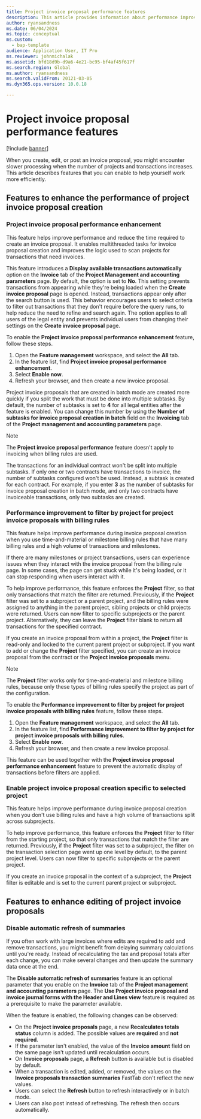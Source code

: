 ```yaml
---
title: Project invoice proposal performance features
description: This article provides information about performance improvements to project invoice proposals.
author: ryansandness
ms.date: 06/04/2024
ms.topic: conceptual
ms.custom: 
  - bap-template
audience: Application User, IT Pro
ms.reviewer: johnmichalak
ms.assetid: bfd18d9b-d9a6-4e21-bc95-bf4af45f617f
ms.search.region: Global
ms.author: ryansandness
ms.search.validFrom: 20121-03-05
ms.dyn365.ops.version: 10.0.18

---
```


# Project invoice proposal performance features

[!include [banner](../includes/banner.md)]

When you create, edit, or post an invoice proposal, you might encounter slower processing when the number of projects and transactions increases. This article describes features that you can enable to help yourself work more efficiently.

## Features to enhance the performance of project invoice proposal creation

### Project invoice proposal performance enhancement

This feature helps improve performance and reduce the time required to create an invoice proposal. It enables multithreaded tasks for invoice proposal creation and improves the logic used to scan projects for transactions that need invoices.

This feature introduces a **Display available transactions automatically** option on the **Invoice** tab of the **Project Management and accounting parameters** page. By default, the option is set to **No**. This setting prevents transactions from appearing while they're being loaded when the **Create invoice proposal** page is opened. Instead, transactions appear only after the search button is used. This behavior encourages users to select criteria to filter out transactions that they don't require before the query runs, to help reduce the need to refine and search again. The option applies to all users of the legal entity and prevents individual users from changing their settings on the **Create invoice proposal** page.

To enable the **Project invoice proposal performance enhancement** feature, follow these steps.

1. Open the **Feature management** workspace, and select the **All** tab.
1. In the feature list, find **Project invoice proposal performance enhancement**.
1. Select **Enable now**.
1. Refresh your browser, and then create a new invoice proposal.

Project invoice proposals that are created in batch mode are created more quickly if you split the work that must be done into multiple subtasks. By default, the number of subtasks is set to **4** for all legal entities after the feature is enabled. You can change this number by using the **Number of subtasks for invoice proposal creation in batch** field on the **Invoicing** tab of the **Project management and accounting parameters** page.

> [!NOTE]
> The **Project invoice proposal performance** feature doesn't apply to invoicing when billing rules are used.
>
> The transactions for an individual contract won't be split into multiple subtasks. If only one or two contracts have transactions to invoice, the number of subtasks configured won't be used. Instead, a subtask is created for each contract. For example, if you enter **3** as the number of subtasks for invoice proposal creation in batch mode, and only two contracts have invoiceable transactions, only two subtasks are created.

### Performance improvement to filter by project for project invoice proposals with billing rules

This feature helps improve performance during invoice proposal creation when you use time-and-material or milestone billing rules that have many billing rules and a high volume of transactions and milestones.

If there are many milestones or project transactions, users can experience issues when they interact with the invoice proposal from the billing rule page. In some cases, the page can get stuck while it's being loaded, or it can stop responding when users interact with it.

To help improve performance, this feature enforces the **Project** filter, so that only transactions that match the filter are returned. Previously, if the **Project** filter was set to a subproject or a parent project, and the billing rules were assigned to anything in the parent project, sibling projects or child projects were returned. Users can now filter to specific subprojects or the parent project. Alternatively, they can leave the **Project** filter blank to return all transactions for the specified contract.

If you create an invoice proposal from within a project, the **Project** filter is read-only and locked to the current parent project or subproject. If you want to add or change the **Project** filter specified, you can create an invoice proposal from the contract or the **Project invoice proposals** menu.

> [!NOTE]
> The **Project** filter works only for time-and-material and milestone billing rules, because only these types of billing rules specify the project as part of the configuration.

To enable the **Performance improvement to filter by project for project invoice proposals with billing rules** feature, follow these steps.

1. Open the **Feature management** workspace, and select the **All** tab.
1. In the feature list, find **Performance improvement to filter by project for project invoice proposals with billing rules**.
1. Select **Enable now**.
1. Refresh your browser, and then create a new invoice proposal.

This feature can be used together with the **Project invoice proposal performance enhancement** feature to prevent the automatic display of transactions before filters are applied.

### Enable project invoice proposal creation specific to selected project

This feature helps improve performance during invoice proposal creation when you don't use billing rules and have a high volume of transactions split across subprojects.

To help improve performance, this feature enforces the **Project** filter to filter from the starting project, so that only transactions that match the filter are returned. Previously, if the **Project** filter was set to a subproject, the filter on the transaction selection page went up one level by default, to the parent project level. Users can now filter to specific subprojects or the parent project.

If you create an invoice proposal in the context of a subproject, the **Project** filter is editable and is set to the current parent project or subproject.

## Features to enhance editing of project invoice proposals

### Disable automatic refresh of summaries

If you often work with large invoices where edits are required to add and remove transactions, you might benefit from delaying summary calculations until you're ready. Instead of recalculating the tax and proposal totals after each change, you can make several changes and then update the summary data once at the end.

The **Disable automatic refresh of summaries** feature is an optional parameter that you enable on the **Invoice** tab of the **Project management and accounting parameters** page. The **Use Project invoice proposal and invoice journal forms with the Header and Lines view** feature is required as a prerequisite to make the parameter available.

When the feature is enabled, the following changes can be observed:

- On the **Project invoice proposals** page, a new **Recalculates totals status** column is added. The possible values are **required** and **not required**.
- If the parameter isn't enabled, the value of the **Invoice amount** field on the same page isn't updated until recalculation occurs.
- On **Invoice proposals** page, a **Refresh** button is available but is disabled by default.
- When a transaction is edited, added, or removed, the values on the **Invoice proposals transaction summaries** FastTab don't reflect the new values.
- Users can select the **Refresh** button to refresh interactively or in batch mode.
- Users can also post instead of refreshing. The refresh then occurs automatically.
